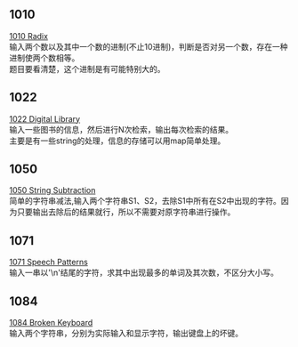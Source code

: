## 1010
[1010 Radix](https://pintia.cn/problem-sets/994805342720868352/problems/994805507225665536)  
输入两个数以及其中一个数的进制(不止10进制)，判断是否对另一个数，存在一种进制使两个数相等。  
题目要看清楚，这个进制是有可能特别大的。   

## 1022
[1022 Digital Library](https://pintia.cn/problem-sets/994805342720868352/problems/994805480801550336)  
输入一些图书的信息，然后进行N次检索，输出每次检索的结果。  
主要是有一些string的处理，信息的存储可以用map简单处理。  

## 1050
[1050 String Subtraction](https://pintia.cn/problem-sets/994805342720868352/problems/994805429018673152)  
简单的字符串减法,输入两个字符串S1、S2，去除S1中所有在S2中出现的字符。因为只要输出去除后的结果就行，所以不需要对原字符串进行操作。  

## 1071
[1071 Speech Patterns](https://pintia.cn/problem-sets/994805342720868352/problems/994805398257647616)  
输入一串以'\n'结尾的字符，求其中出现最多的单词及其次数，不区分大小写。  

## 1084
[1084 Broken Keyboard](https://pintia.cn/problem-sets/994805342720868352/problems/994805382902300672)  
输入两个字符串，分别为实际输入和显示字符，输出键盘上的坏键。  


